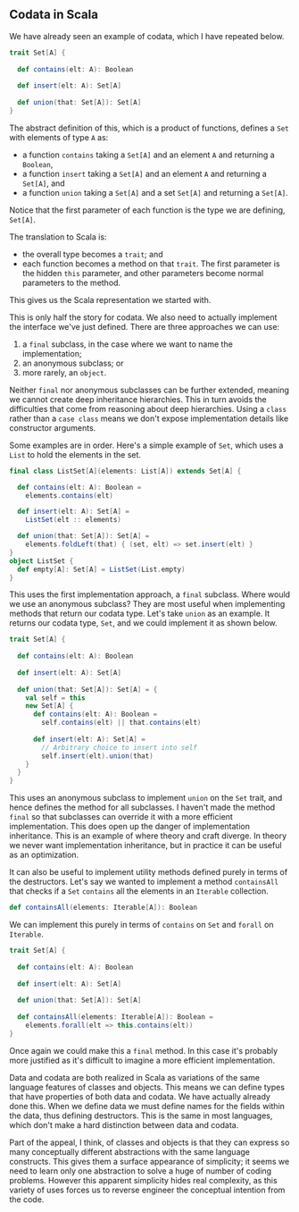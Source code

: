 ## Codata in Scala

We have already seen an example of codata, which I have repeated below.

```scala mdoc:silent
trait Set[A] {
  
  def contains(elt: A): Boolean
  
  def insert(elt: A): Set[A]
  
  def union(that: Set[A]): Set[A]
}
```

The abstract definition of this, which is a product of functions, defines a `Set` with elements of type `A` as:

- a function `contains` taking a `Set[A]` and an element `A` and returning a `Boolean`,
- a function `insert` taking a `Set[A]` and an element `A` and returning a `Set[A]`, and
- a function `union` taking a `Set[A]` and a set `Set[A]` and returning a `Set[A]`.

Notice that the first parameter of each function is the type we are defining, `Set[A]`.

The translation to Scala is:

- the overall type becomes a `trait`; and
- each function becomes a method on that `trait`. The first parameter is the hidden `this` parameter, and other parameters become normal parameters to the method.

This gives us the Scala representation we started with.

This is only half the story for codata. We also need to actually implement the interface we've just defined. There are three approaches we can use:

1. a `final` subclass, in the case where we want to name the implementation;
2. an anonymous subclass; or
3. more rarely, an `object`.

Neither `final` nor anonymous subclasses can be further extended, meaning we cannot create deep inheritance hierarchies. This in turn avoids the difficulties that come from reasoning about deep hierarchies. Using a `class` rather than a `case class` means we don't expose implementation details like constructor arguments.

Some examples are in order. Here's a simple example of `Set`, which uses a `List` to hold the elements in the set.

```scala mdoc:silent
final class ListSet[A](elements: List[A]) extends Set[A] {

  def contains(elt: A): Boolean =
    elements.contains(elt)

  def insert(elt: A): Set[A] =
    ListSet(elt :: elements)

  def union(that: Set[A]): Set[A] =
    elements.foldLeft(that) { (set, elt) => set.insert(elt) }
}
object ListSet {
  def empty[A]: Set[A] = ListSet(List.empty)
}
```

This uses the first implementation approach, a `final` subclass. Where would we use an anonymous subclass? They are most useful when implementing methods that return our codata type. Let's take `union` as an example. It returns our codata type, `Set`, and we could implement it as shown below.

```scala mdoc:reset:silent
trait Set[A] {
  
  def contains(elt: A): Boolean
  
  def insert(elt: A): Set[A]
  
  def union(that: Set[A]): Set[A] = {
    val self = this
    new Set[A] {
      def contains(elt: A): Boolean =
        self.contains(elt) || that.contains(elt)
        
      def insert(elt: A): Set[A] =
        // Arbitrary choice to insert into self
        self.insert(elt).union(that)
    }
  }
}
```

This uses an anonymous subclass to implement `union` on the `Set` trait, and hence defines the method for all subclasses. I haven't made the method `final` so that subclasses can override it with a more efficient implementation. This does open up the danger of implementation inheritance. This is an example of where theory and craft diverge. In theory we never want implementation inheritance, but in practice it can be useful as an optimization.

It can also be useful to implement utility methods defined purely in terms of the destructors. Let's say we wanted to implement a method `containsAll` that checks if a `Set` `contains` all the elements in an `Iterable` collection.

```scala
def containsAll(elements: Iterable[A]): Boolean
```

We can implement this purely in terms of `contains` on `Set` and `forall` on `Iterable`.

```scala mdoc:reset:silent
trait Set[A] {
  
  def contains(elt: A): Boolean
  
  def insert(elt: A): Set[A]
  
  def union(that: Set[A]): Set[A]
  
  def containsAll(elements: Iterable[A]): Boolean =
    elements.forall(elt => this.contains(elt))
}
```

Once again we could make this a `final` method. In this case it's probably more justified as it's difficult to imagine a more efficient implementation.

Data and codata are both realized in Scala as variations of the same language features of classes and objects. This means we can define types that have properties of both data and codata. We have actually already done this. When we define data we must define names for the fields within the data, thus defining destructors. This is the same in most languages, which don't make a hard distinction between data and codata. 

Part of the appeal, I think, of classes and objects is that they can express so many conceptually different abstractions with the same language constructs. This gives them a surface appearance of simplicity; it seems we need to learn only one abstraction to solve a huge of number of coding problems. However this apparent simplicity hides real complexity, as this variety of uses forces us to reverse engineer the conceptual intention from the code. 
